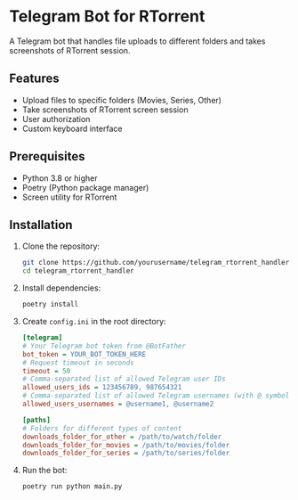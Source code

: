 # Telegram Bot for RTorrent

A Telegram bot that handles file uploads to different folders and takes screenshots of RTorrent session.

## Features
- Upload files to specific folders (Movies, Series, Other)
- Take screenshots of RTorrent screen session
- User authorization
- Custom keyboard interface

## Prerequisites
- Python 3.8 or higher
- Poetry (Python package manager)
- Screen utility for RTorrent

## Installation

1. Clone the repository:
    ```bash
    git clone https://github.com/yourusername/telegram_rtorrent_handler.git
    cd telegram_rtorrent_handler
    ```

2. Install dependencies:
    ```bash
    poetry install
    ```

3. Create `config.ini` in the root directory:
    ```ini
    [telegram]
    # Your Telegram bot token from @BotFather
    bot_token = YOUR_BOT_TOKEN_HERE
    # Request timeout in seconds
    timeout = 50
    # Comma-separated list of allowed Telegram user IDs
    allowed_users_ids = 123456789, 987654321
    # Comma-separated list of allowed Telegram usernames (with @ symbol)
    allowed_users_usernames = @username1, @username2

    [paths]
    # Folders for different types of content
    downloads_folder_for_other = /path/to/watch/folder
    downloads_folder_for_movies = /path/to/movies/folder
    downloads_folder_for_series = /path/to/series/folder
    ```

4. Run the bot:
    ```bash
    poetry run python main.py
    ```